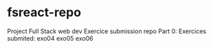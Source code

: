 # fsreact-repo
Project Full Stack web dev
Exercice submission repo
Part 0:
Exercices submited:
exo04
exo05
exo06
